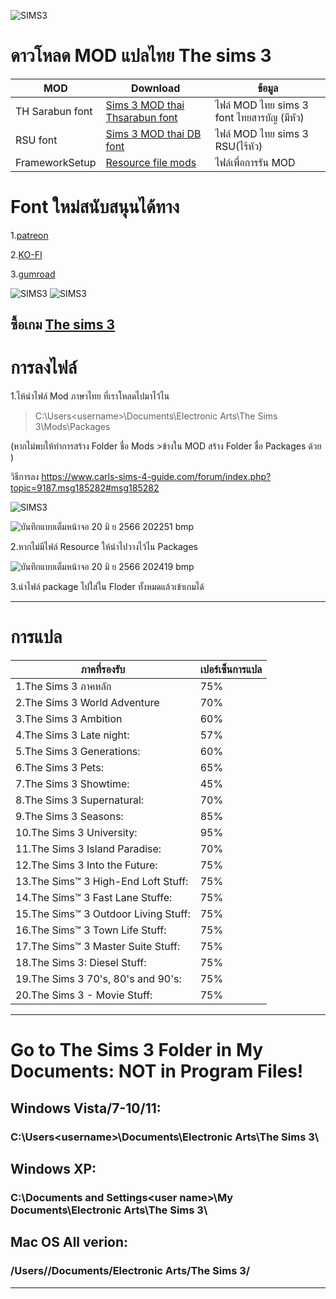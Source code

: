 ![SIMS3](https://cdn.cloudflare.steamstatic.com/steam/apps/223591/capsule_616x353.jpg)
# ดาวโหลด MOD แปลไทย The sims 3

| MOD  | Download |ข้อมูล|
| ------------- | ------------- |------------- |
| TH Sarabun font  | [Sims 3 MOD thai Thsarabun font](https://github.com/simscolony/The-Sims-3-TH/raw/master/%5BSIMSCOLONY%5D%20THE%20SIMS%20%20THAI%20DEMO%20%5BSARABUN%5D.package) |ไฟล์ MOD ไทย sims 3 font ไทยสารบัญ (มีหัว)|
| RSU font  | [Sims 3 MOD thai DB font](https://github.com/simscolony/The-Sims-3-TH/raw/master/%5BSIMSCOLONY%5D%20THE%20SIMS%20%20THAI%20DEMO%20%5BRSU%5D.package) |ไฟล์ MOD ไทย sims 3 RSU(ไร้หัว)|
| FrameworkSetup | [Resource file mods](https://github.com/simcolony/TS3TH/releases/download/TS3TH/Resource.cfg) |ไฟล์เพื่อการรัน MOD|

# Font ใหม่สนับสนุนได้ทาง 

1.[patreon](https://www.patreon.com/simscolony)

2.[KO-FI](https://ko-fi.com/simscolony/shop)

3.[gumroad](https://simscolony.gumroad.com/)

![SIMS3](https://images2.imgbox.com/e4/aa/ONq4YpEW_o.jpg)
![SIMS3](https://images2.imgbox.com/63/c5/WrF3iG0s_o.jpg)



## ซื้อเกม [The sims 3](https://www.cdkeys.com/pc/games/the-sims-3-pc-mac-cd-key-origin?mw_aref=simscolony)

# การลงไฟล์
1.ไห้นำไฟล์ Mod ภาษาไทย ที่เราโหลดไปมาไว้ไน 

>C:\Users\<username>\Documents\Electronic Arts\The Sims 3\Mods\Packages

  (หากไม่พบให้ทำการสร้าง Folder ชื่อ Mods >ข้างใน MOD สร้าง Folder ชื่อ Packages ด้วย )

  วิธีการลง https://www.carls-sims-4-guide.com/forum/index.php?topic=9187.msg185282#msg185282
  
 ![SIMS3](https://imgur.com/bguCvTU.jpg)

![บันทึกแบบเต็มหน้าจอ 20 มิ ย  2566 202251 bmp](https://github.com/simscolony/TS3TH/assets/13219372/3ae9f4f0-ce24-4d62-90f0-e42390a1ae61)

2.หากไม่มีไฟล์ Resource ให้นำไปวางไว้ไน Packages

![บันทึกแบบเต็มหน้าจอ 20 มิ ย  2566 202419 bmp](https://github.com/simscolony/TS3TH/assets/13219372/469459be-b511-45e8-9b31-bc931ec5ab31)

3.นำไฟล์ package ไปใส่ใน Floder ทั้งหมดแล้วเข้าเกมได้

---------------------------------------------------------
# การแปล

| ภาคที่รองรับ   | เปอร์เซ็นการแปล|
| ------------- | ------------- |
|1.The Sims 3 ภาคหลัก | 75%|
|2.The Sims 3 World Adventure|70%|
|3.The Sims 3 Ambition|  60%|
|4.The Sims 3 Late night: | 57%|
|5.The Sims 3 Generations: | 60%|
|6.The Sims 3 Pets: | 65%|
|7.The Sims 3 Showtime: | 45%|
|8.The Sims 3 Supernatural: | 70%|
|9.The Sims 3 Seasons: | 85%|
|10.The Sims 3 University: | 95%|
|11.The Sims 3 Island Paradise: | 70%|
|12.The Sims 3 Into the Future: | 75%|
|13.The Sims™ 3 High-End Loft Stuff: | 75%|
|14.The Sims™ 3 Fast Lane Stuffe: | 75%|
|15.The Sims™ 3 Outdoor Living Stuff: | 75%|
|16.The Sims™ 3 Town Life Stuff: | 75%|
|17.The Sims™ 3 Master Suite Stuff: | 75%|
|18.The Sims 3: Diesel Stuff: | 75%|
|19.The Sims 3 70's, 80's and 90's: | 75%|
|20.The Sims 3 - Movie Stuff: | 75%|


--------------------------------------------------------------------
# Go to The Sims 3 Folder in My Documents: NOT in Program Files!
## Windows Vista/7-10/11: 
### C:\Users\<username>\Documents\Electronic Arts\The Sims 3\

## Windows XP: 
### C:\Documents and Settings\<user name>\My Documents\Electronic Arts\The Sims 3\

## Mac OS All verion: 
### /Users/<username>/Documents/Electronic Arts/The Sims 3/

-----------------------------------------------------------------
